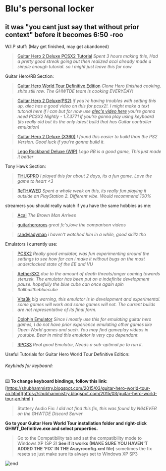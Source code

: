 # Blu's personal locker

## it was "you cant just say that without prior context" before it becomes 6:50 -roo




W.I.P stuff: (May get finished, may get abandoned)

> [Guitar Hero 2 Deluxe PCSX2 Tutorial](guitarhero2deluxetut/README.md) *Spent 3 hours making this, Had a pretty good streak going but then realized acai already made a simple enough tutorial. so i might just leave this for now*







Guitar Hero/RB Section: 

> [Guitar Hero World Tour Definitive Edition](https://ghwt.de)
*Clone Hero finished cooking, shits still raw. The GHWTDE team is cooking EVERYDAY!*

> [Guitar Hero 2 Deluxe(PS2)](https://github.com/hmxmilohax/Guitar-Hero-II-Deluxe)
> *if you're having troubles with setting this up, alec has a good video on this for pcsx2!. I might make a text tutorial here if i can but for now use [alec's video here](https://www.youtube.com/watch?v=LJ8JIMBVBmE&t=378s)*
> *you're gonna need PCSX2 Nightly - 1.7.3771 if you're gonna play using keyboard (its really old but its the only latest build that has Guitar controller emulation)*

> [Guitar Hero 2 Deluxe (X360)](https://github.com/hmxmilohax/Guitar-Hero-II-Deluxe-360)
*I found this easier to build than the PS2 Version. Good luck if you're gonna build it.*

> [Lego Rockband Deluxe (WIP)](https://github.com/hmxmilohax/lego-rock-band-deluxe) 
*Lego RB is a good game, This just made it better*





Tony Hawk Section: 

> [THUGPRO](http://thugpro.com/)
*I played this for about 2 days, its a fun game. Love the game to heart <3*

> [ReTHAWED](https://rethawed.webflow.io/)
*Spent a whole week on this, its really fun playing it outside an PlayStation 2. Different vibe. Would recommend 100%*





streamers you should really watch if you have the same hobbies as me:

> [Acai](https://www.youtube.com/channel/UC3r2fHMP1OXoKt-FBgwVnOA)
*The Brown Man Arrives*

> [guitarheroroxs](https://m.youtube.com/user/guitarheroROXS)
*great fc's,love the comparison videos*

>[randyladyman](https://www.youtube.com/channel/UCymX7U9bkmXIKYmQEU3DqwA)
*i haven't watched him in a while, good skillz tho*




Emulators i currently use:

> [PCSX2](https://pcsx2.net)
*Really good emulator, was fun experimenting around the settings to see how far can i make it without bugs on the most underclocked state of the EE and VU*

>[AetherSX2](https://www.aethersx2.com/archive/)
*due to the amount of death threats/anger coming towards stenzek. The emulator has been put on a indefinite development pause. hopefully the blue cube can once again spin #allhailthebluecube*

> [Vita3k](https://vita3k.org/)
*big warning, this emulator is in development and experimental. some games will work and some games will not. The current builds are not representative of its final form.*

> [Dolphin Emulator](https://dolphin-emu.org/)
*Since i mostly use this for emulating guitar hero games, I do not have prior experience emulating other games like Open-World games and such. You may find gameplay videos in youtube. Bear in mind this emulator is very cpu dependant.*

> [RPCS3](https://rpcs3.net/)
*Real good Emulator, Needs a sub-optimal pc to run it.*


Useful Tutorials for Guitar Hero World Tour Definitive Edition:

###### Keybinds for keyboard:
⌨️ **To change keyboard bindings, follow this link:** [https://shubhammistry.blogspot.com/2015/03/guitar-hero-world-tour-an.html](https://shubhammistry.blogspot.com/2015/03/guitar-hero-world-tour-an.html
)

>Stuttery Audio Fix: 
*I did not find this fix, this was found by N64EVER on the GHWTDE Discord Server*

**Go to your Guitar Hero World Tour installation folder and right-click GHWT_Definitive.exe and select properties.**

> Go to the Compatibility tab and set the compatibility mode to Windows XP (SP 3) 
**See if it works (MAKE SURE YOU HAVEN'T ADDED THE 'FIX' IN THE Aspyrconfig.xml file)**
sometimes the fix resets so just make sure its always set to Windows XP SP3













![end](https://user-images.githubusercontent.com/75001880/219963755-eeb151d0-b48d-481b-a3b2-fd7b4045d7dd.png)
